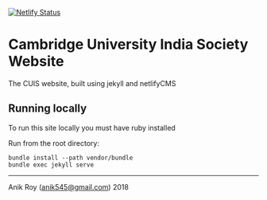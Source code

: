 [![Netlify Status](https://api.netlify.com/api/v1/badges/ece10ccd-0cd6-4ed7-b470-4a5974e5780f/deploy-status)](https://app.netlify.com/sites/mystifying-noether-7c0430/deploys)

# Cambridge University India Society Website

The CUIS website, built using jekyll and netlifyCMS

## Running locally

To run this site locally you must have ruby installed

Run from the root directory:
```
bundle install --path vendor/bundle
bundle exec jekyll serve
```
---
Anik Roy (anik545@gmail.com) 2018